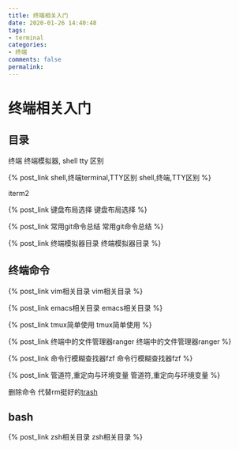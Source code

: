 ```yaml
---
title: 终端相关入门
date: 2020-01-26 14:40:48
tags:
- terminal
categories:
- 终端
comments: false
permalink:
---
```


# 终端相关入门

## 目录

终端 终端模拟器, shell tty 区别

{% post_link shell,终端terminal,TTY区别 shell,终端,TTY区别 %}

iterm2

{% post_link 键盘布局选择 键盘布局选择 %}

{% post_link 常用git命令总结 常用git命令总结 %}

{% post_link 终端模拟器目录 终端模拟器目录 %}

## 终端命令

{% post_link vim相关目录 vim相关目录 %}

{% post_link emacs相关目录 emacs相关目录 %}

{% post_link tmux简单使用 tmux简单使用 %}

{% post_link 终端中的文件管理器ranger 终端中的文件管理器ranger %}

{% post_link 命令行模糊查找器fzf 命令行模糊查找器fzf %}

{% post_link 管道符,重定向与环境变量 管道符,重定向与环境变量 %}

删除命令 代替rm挺好的[trash](https://github.com/sindresorhus/trash)

## bash

{% post_link zsh相关目录 zsh相关目录 %}
